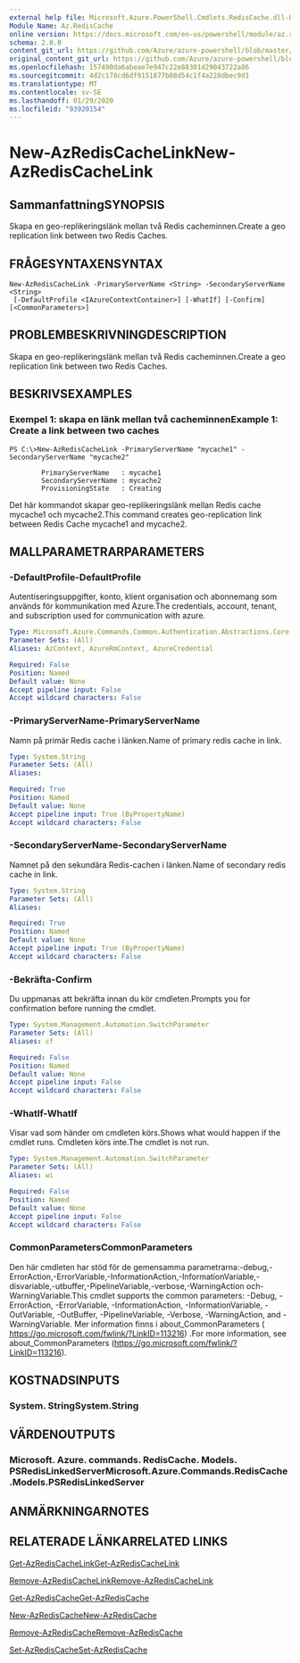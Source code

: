 ```yaml
---
external help file: Microsoft.Azure.PowerShell.Cmdlets.RedisCache.dll-Help.xml
Module Name: Az.RedisCache
online version: https://docs.microsoft.com/en-us/powershell/module/az.rediscache/new-azrediscachelink
schema: 2.0.0
content_git_url: https://github.com/Azure/azure-powershell/blob/master/src/RedisCache/RedisCache/help/New-AzRedisCacheLink.md
original_content_git_url: https://github.com/Azure/azure-powershell/blob/master/src/RedisCache/RedisCache/help/New-AzRedisCacheLink.md
ms.openlocfilehash: 157490da6abeae7e947c22e88301d29043722a86
ms.sourcegitcommit: 4d2c178cd6df9151877b08d54c1f4a228dbec9d1
ms.translationtype: MT
ms.contentlocale: sv-SE
ms.lasthandoff: 01/29/2020
ms.locfileid: "93920154"
---
```

# <span data-ttu-id="5a7a1-101">New-AzRedisCacheLink</span><span class="sxs-lookup"><span data-stu-id="5a7a1-101">New-AzRedisCacheLink</span></span>

## <span data-ttu-id="5a7a1-102">Sammanfattning</span><span class="sxs-lookup"><span data-stu-id="5a7a1-102">SYNOPSIS</span></span>
<span data-ttu-id="5a7a1-103">Skapa en geo-replikeringslänk mellan två Redis cacheminnen.</span><span class="sxs-lookup"><span data-stu-id="5a7a1-103">Create a geo replication link between two Redis Caches.</span></span>

## <span data-ttu-id="5a7a1-104">FRÅGESYNTAXEN</span><span class="sxs-lookup"><span data-stu-id="5a7a1-104">SYNTAX</span></span>

```
New-AzRedisCacheLink -PrimaryServerName <String> -SecondaryServerName <String>
 [-DefaultProfile <IAzureContextContainer>] [-WhatIf] [-Confirm] [<CommonParameters>]
```

## <span data-ttu-id="5a7a1-105">PROBLEMBESKRIVNING</span><span class="sxs-lookup"><span data-stu-id="5a7a1-105">DESCRIPTION</span></span>
<span data-ttu-id="5a7a1-106">Skapa en geo-replikeringslänk mellan två Redis cacheminnen.</span><span class="sxs-lookup"><span data-stu-id="5a7a1-106">Create a geo replication link between two Redis Caches.</span></span>

## <span data-ttu-id="5a7a1-107">BESKRIVS</span><span class="sxs-lookup"><span data-stu-id="5a7a1-107">EXAMPLES</span></span>

### <span data-ttu-id="5a7a1-108">Exempel 1: skapa en länk mellan två cacheminnen</span><span class="sxs-lookup"><span data-stu-id="5a7a1-108">Example 1: Create a link between two caches</span></span>
```
PS C:\>New-AzRedisCacheLink -PrimaryServerName "mycache1" -SecondaryServerName "mycache2"

        PrimaryServerName   : mycache1
        SecondaryServerName : mycache2
        ProvisioningState   : Creating
```

<span data-ttu-id="5a7a1-109">Det här kommandot skapar geo-replikeringslänk mellan Redis cache mycache1 och mycache2.</span><span class="sxs-lookup"><span data-stu-id="5a7a1-109">This command creates geo-replication link between Redis Cache mycache1 and mycache2.</span></span>

## <span data-ttu-id="5a7a1-110">MALLPARAMETRAR</span><span class="sxs-lookup"><span data-stu-id="5a7a1-110">PARAMETERS</span></span>

### <span data-ttu-id="5a7a1-111">-DefaultProfile</span><span class="sxs-lookup"><span data-stu-id="5a7a1-111">-DefaultProfile</span></span>
<span data-ttu-id="5a7a1-112">Autentiseringsuppgifter, konto, klient organisation och abonnemang som används för kommunikation med Azure.</span><span class="sxs-lookup"><span data-stu-id="5a7a1-112">The credentials, account, tenant, and subscription used for communication with azure.</span></span>

```yaml
Type: Microsoft.Azure.Commands.Common.Authentication.Abstractions.Core.IAzureContextContainer
Parameter Sets: (All)
Aliases: AzContext, AzureRmContext, AzureCredential

Required: False
Position: Named
Default value: None
Accept pipeline input: False
Accept wildcard characters: False
```

### <span data-ttu-id="5a7a1-113">-PrimaryServerName</span><span class="sxs-lookup"><span data-stu-id="5a7a1-113">-PrimaryServerName</span></span>
<span data-ttu-id="5a7a1-114">Namn på primär Redis cache i länken.</span><span class="sxs-lookup"><span data-stu-id="5a7a1-114">Name of primary redis cache in link.</span></span>

```yaml
Type: System.String
Parameter Sets: (All)
Aliases:

Required: True
Position: Named
Default value: None
Accept pipeline input: True (ByPropertyName)
Accept wildcard characters: False
```

### <span data-ttu-id="5a7a1-115">-SecondaryServerName</span><span class="sxs-lookup"><span data-stu-id="5a7a1-115">-SecondaryServerName</span></span>
<span data-ttu-id="5a7a1-116">Namnet på den sekundära Redis-cachen i länken.</span><span class="sxs-lookup"><span data-stu-id="5a7a1-116">Name of secondary redis cache in link.</span></span>

```yaml
Type: System.String
Parameter Sets: (All)
Aliases:

Required: True
Position: Named
Default value: None
Accept pipeline input: True (ByPropertyName)
Accept wildcard characters: False
```

### <span data-ttu-id="5a7a1-117">-Bekräfta</span><span class="sxs-lookup"><span data-stu-id="5a7a1-117">-Confirm</span></span>
<span data-ttu-id="5a7a1-118">Du uppmanas att bekräfta innan du kör cmdleten.</span><span class="sxs-lookup"><span data-stu-id="5a7a1-118">Prompts you for confirmation before running the cmdlet.</span></span>

```yaml
Type: System.Management.Automation.SwitchParameter
Parameter Sets: (All)
Aliases: cf

Required: False
Position: Named
Default value: None
Accept pipeline input: False
Accept wildcard characters: False
```

### <span data-ttu-id="5a7a1-119">-WhatIf</span><span class="sxs-lookup"><span data-stu-id="5a7a1-119">-WhatIf</span></span>
<span data-ttu-id="5a7a1-120">Visar vad som händer om cmdleten körs.</span><span class="sxs-lookup"><span data-stu-id="5a7a1-120">Shows what would happen if the cmdlet runs.</span></span>
<span data-ttu-id="5a7a1-121">Cmdleten körs inte.</span><span class="sxs-lookup"><span data-stu-id="5a7a1-121">The cmdlet is not run.</span></span>

```yaml
Type: System.Management.Automation.SwitchParameter
Parameter Sets: (All)
Aliases: wi

Required: False
Position: Named
Default value: None
Accept pipeline input: False
Accept wildcard characters: False
```

### <span data-ttu-id="5a7a1-122">CommonParameters</span><span class="sxs-lookup"><span data-stu-id="5a7a1-122">CommonParameters</span></span>
<span data-ttu-id="5a7a1-123">Den här cmdleten har stöd för de gemensamma parametrarna:-debug,-ErrorAction,-ErrorVariable,-InformationAction,-InformationVariable,-disvariable,-utbuffer,-PipelineVariable,-verbose,-WarningAction och-WarningVariable.</span><span class="sxs-lookup"><span data-stu-id="5a7a1-123">This cmdlet supports the common parameters: -Debug, -ErrorAction, -ErrorVariable, -InformationAction, -InformationVariable, -OutVariable, -OutBuffer, -PipelineVariable, -Verbose, -WarningAction, and -WarningVariable.</span></span> <span data-ttu-id="5a7a1-124">Mer information finns i about_CommonParameters ( https://go.microsoft.com/fwlink/?LinkID=113216) .</span><span class="sxs-lookup"><span data-stu-id="5a7a1-124">For more information, see about_CommonParameters (https://go.microsoft.com/fwlink/?LinkID=113216).</span></span>

## <span data-ttu-id="5a7a1-125">KOSTNADS</span><span class="sxs-lookup"><span data-stu-id="5a7a1-125">INPUTS</span></span>

### <span data-ttu-id="5a7a1-126">System. String</span><span class="sxs-lookup"><span data-stu-id="5a7a1-126">System.String</span></span>

## <span data-ttu-id="5a7a1-127">VÄRDEN</span><span class="sxs-lookup"><span data-stu-id="5a7a1-127">OUTPUTS</span></span>

### <span data-ttu-id="5a7a1-128">Microsoft. Azure. commands. RedisCache. Models. PSRedisLinkedServer</span><span class="sxs-lookup"><span data-stu-id="5a7a1-128">Microsoft.Azure.Commands.RedisCache.Models.PSRedisLinkedServer</span></span>

## <span data-ttu-id="5a7a1-129">ANMÄRKNINGAR</span><span class="sxs-lookup"><span data-stu-id="5a7a1-129">NOTES</span></span>

## <span data-ttu-id="5a7a1-130">RELATERADE LÄNKAR</span><span class="sxs-lookup"><span data-stu-id="5a7a1-130">RELATED LINKS</span></span>

[<span data-ttu-id="5a7a1-131">Get-AzRedisCacheLink</span><span class="sxs-lookup"><span data-stu-id="5a7a1-131">Get-AzRedisCacheLink</span></span>](./Get-AzRedisCacheLink.md)

[<span data-ttu-id="5a7a1-132">Remove-AzRedisCacheLink</span><span class="sxs-lookup"><span data-stu-id="5a7a1-132">Remove-AzRedisCacheLink</span></span>](./Remove-AzRedisCacheLink.md)

[<span data-ttu-id="5a7a1-133">Get-AzRedisCache</span><span class="sxs-lookup"><span data-stu-id="5a7a1-133">Get-AzRedisCache</span></span>](./Get-AzRedisCache.md)

[<span data-ttu-id="5a7a1-134">New-AzRedisCache</span><span class="sxs-lookup"><span data-stu-id="5a7a1-134">New-AzRedisCache</span></span>](./New-AzRedisCache.md)

[<span data-ttu-id="5a7a1-135">Remove-AzRedisCache</span><span class="sxs-lookup"><span data-stu-id="5a7a1-135">Remove-AzRedisCache</span></span>](./Remove-AzRedisCache.md)

[<span data-ttu-id="5a7a1-136">Set-AzRedisCache</span><span class="sxs-lookup"><span data-stu-id="5a7a1-136">Set-AzRedisCache</span></span>](./Set-AzRedisCache.md)